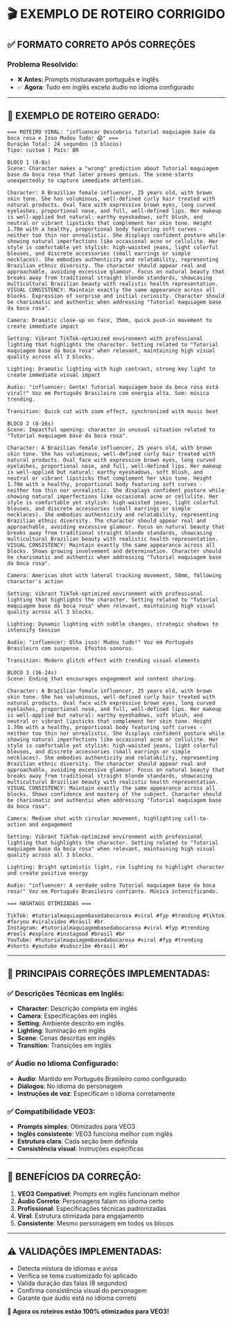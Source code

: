 # 🎬 EXEMPLO DE ROTEIRO CORRIGIDO

## ✅ **FORMATO CORRETO APÓS CORREÇÕES**

### **Problema Resolvido:**
- ❌ **Antes**: Prompts misturavam português e inglês
- ✅ **Agora**: Tudo em inglês exceto áudio no idioma configurado

---

## 📝 **EXEMPLO DE ROTEIRO GERADO:**

```
=== ROTEIRO VIRAL: "influencer Descobriu Tutorial maquiagem base da boca rosa e Isso Mudou Tudo! 😱" ===
Duração Total: 24 segundos (3 blocos)
Tipo: custom | País: BR

BLOCO 1 (0-8s)
Scene: Character makes a "wrong" prediction about Tutorial maquiagem base da boca rosa that later proves genius. The scene starts unexpectedly to capture immediate attention.

Character: A Brazilian female influencer, 25 years old, with brown skin tone. She has voluminous, well-defined curly hair treated with natural products. Oval face with expressive brown eyes, long curved eyelashes, proportional nose, and full, well-defined lips. Her makeup is well-applied but natural: earthy eyeshadows, soft blush, and neutral or vibrant lipsticks that complement her skin tone. Height 1.70m with a healthy, proportional body featuring soft curves - neither too thin nor unrealistic. She displays confident posture while showing natural imperfections like occasional acne or cellulite. Her style is comfortable yet stylish: high-waisted jeans, light colorful blouses, and discrete accessories (small earrings or simple necklaces). She embodies authenticity and relatability, representing Brazilian ethnic diversity. The character should appear real and approachable, avoiding excessive glamour. Focus on natural beauty that breaks away from traditional straight blonde standards, showcasing multicultural Brazilian beauty with realistic health representation. VISUAL CONSISTENCY: Maintain exactly the same appearance across all blocks. Expression of surprise and initial curiosity. Character should be charismatic and authentic when addressing "Tutorial maquiagem base da boca rosa".

Camera: Dramatic close-up on face, 35mm, quick push-in movement to create immediate impact

Setting: Vibrant TikTok-optimized environment with professional lighting that highlights the character. Setting related to "Tutorial maquiagem base da boca rosa" when relevant, maintaining high visual quality across all 3 blocks.

Lighting: Dramatic lighting with high contrast, strong key light to create immediate visual impact

Audio: "influencer: Gente! Tutorial maquiagem base da boca rosa está viral!" Voz em Português Brasileiro com energia alta. Som: música trending.

Transition: Quick cut with zoom effect, synchronized with music beat

BLOCO 2 (8-16s)
Scene: Impactful opening: character in unusual situation related to "Tutorial maquiagem base da boca rosa".

Character: A Brazilian female influencer, 25 years old, with brown skin tone. She has voluminous, well-defined curly hair treated with natural products. Oval face with expressive brown eyes, long curved eyelashes, proportional nose, and full, well-defined lips. Her makeup is well-applied but natural: earthy eyeshadows, soft blush, and neutral or vibrant lipsticks that complement her skin tone. Height 1.70m with a healthy, proportional body featuring soft curves - neither too thin nor unrealistic. She displays confident posture while showing natural imperfections like occasional acne or cellulite. Her style is comfortable yet stylish: high-waisted jeans, light colorful blouses, and discrete accessories (small earrings or simple necklaces). She embodies authenticity and relatability, representing Brazilian ethnic diversity. The character should appear real and approachable, avoiding excessive glamour. Focus on natural beauty that breaks away from traditional straight blonde standards, showcasing multicultural Brazilian beauty with realistic health representation. VISUAL CONSISTENCY: Maintain exactly the same appearance across all blocks. Shows growing involvement and determination. Character should be charismatic and authentic when addressing "Tutorial maquiagem base da boca rosa".

Camera: American shot with lateral tracking movement, 50mm, following character's action

Setting: Vibrant TikTok-optimized environment with professional lighting that highlights the character. Setting related to "Tutorial maquiagem base da boca rosa" when relevant, maintaining high visual quality across all 3 blocks.

Lighting: Dynamic lighting with subtle changes, strategic shadows to intensify tension

Audio: "influencer: Olha isso! Mudou tudo!" Voz em Português Brasileiro com suspense. Efeitos sonoros.

Transition: Modern glitch effect with trending visual elements

BLOCO 3 (16-24s)
Scene: Ending that encourages engagement and content sharing.

Character: A Brazilian female influencer, 25 years old, with brown skin tone. She has voluminous, well-defined curly hair treated with natural products. Oval face with expressive brown eyes, long curved eyelashes, proportional nose, and full, well-defined lips. Her makeup is well-applied but natural: earthy eyeshadows, soft blush, and neutral or vibrant lipsticks that complement her skin tone. Height 1.70m with a healthy, proportional body featuring soft curves - neither too thin nor unrealistic. She displays confident posture while showing natural imperfections like occasional acne or cellulite. Her style is comfortable yet stylish: high-waisted jeans, light colorful blouses, and discrete accessories (small earrings or simple necklaces). She embodies authenticity and relatability, representing Brazilian ethnic diversity. The character should appear real and approachable, avoiding excessive glamour. Focus on natural beauty that breaks away from traditional straight blonde standards, showcasing multicultural Brazilian beauty with realistic health representation. VISUAL CONSISTENCY: Maintain exactly the same appearance across all blocks. Shows confidence and mastery of the subject. Character should be charismatic and authentic when addressing "Tutorial maquiagem base da boca rosa".

Camera: Medium shot with circular movement, highlighting call-to-action and engagement

Setting: Vibrant TikTok-optimized environment with professional lighting that highlights the character. Setting related to "Tutorial maquiagem base da boca rosa" when relevant, maintaining high visual quality across all 3 blocks.

Lighting: Bright optimistic light, rim lighting to highlight character and create positive energy

Audio: "influencer: A verdade sobre Tutorial maquiagem base da boca rosa!" Voz em Português Brasileiro confiante. Música intensificando.

=== HASHTAGS OTIMIZADAS ===

TikTok: #tutorialmaquiagembasedabocarosa #viral #fyp #trending #tiktok #foryou #viralvideo #brasil #br
Instagram: #tutorialmaquiagembasedabocarosa #viral #fyp #trending #reels #explore #instagood #brasil #br
YouTube: #tutorialmaquiagembasedabocarosa #viral #fyp #trending #shorts #youtube #subscribe #brasil #br
```

---

## 🎯 **PRINCIPAIS CORREÇÕES IMPLEMENTADAS:**

### **✅ Descrições Técnicas em Inglês:**
- **Character**: Descrição completa em inglês
- **Camera**: Especificações em inglês
- **Setting**: Ambiente descrito em inglês  
- **Lighting**: Iluminação em inglês
- **Scene**: Cenas descritas em inglês
- **Transition**: Transições em inglês

### **✅ Áudio no Idioma Configurado:**
- **Audio**: Mantido em Português Brasileiro como configurado
- **Diálogos**: No idioma do personagem
- **Instruções de voz**: Especificam o idioma corretamente

### **✅ Compatibilidade VEO3:**
- **Prompts simples**: Otimizados para VEO3
- **Inglês consistente**: VEO3 funciona melhor com inglês
- **Estrutura clara**: Cada seção bem definida
- **Consistência visual**: Instruções específicas

---

## 🚀 **BENEFÍCIOS DA CORREÇÃO:**

1. **VEO3 Compatível**: Prompts em inglês funcionam melhor
2. **Áudio Correto**: Personagens falam no idioma certo
3. **Profissional**: Especificações técnicas padronizadas
4. **Viral**: Estrutura otimizada para engajamento
5. **Consistente**: Mesmo personagem em todos os blocos

---

## ⚠️ **VALIDAÇÕES IMPLEMENTADAS:**

- Detecta mistura de idiomas e avisa
- Verifica se tema customizado foi aplicado
- Valida duração das falas (8 segundos)
- Confirma consistência visual do personagem
- Garante que áudio está no idioma correto

**🎉 Agora os roteiros estão 100% otimizados para VEO3!** 